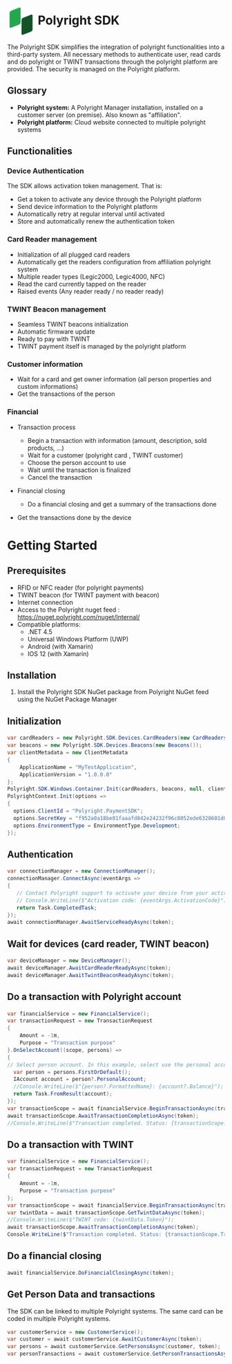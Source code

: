 # <img align="center" src="https://github.com/polyright/PaymentTerminal-URI-Scheme/raw/master/docs/img/polyright-icon.png" height="64">  Polyright SDK

The Polyright SDK simplifies the integration of polyright functionalities into a third-party system. All necessary methods to authenticate user, read cards and do polyright or TWINT transactions through the polyright platform are provided.
The security is managed on the Polyright platform.

## Glossary

- **Polyright system:** A Polyright Manager installation, installed on a customer server (on premise). Also known as "affiliation".
- **Polyright platform:** Cloud website connected to multiple polyright systems

## Functionalities

### Device Authentication

The SDK allows activation token management. That is: 
- Get a token to activate any device through the Polyright platform
- Send device information to the Polyright platform
- Automatically retry at regular interval until activated
- Store and automatically renew the authentication token


### Card Reader management

-	Initialization of all plugged card readers
  - Automatically get the readers configuration from affiliation polyright system
  - Multiple reader types (Legic2000, Legic4000, NFC)
-	Read the card currently tapped on the reader
-	Raised events (Any reader ready / no reader ready)


### TWINT Beacon management

-	Seamless TWINT beacons initialization
-	Automatic firmware update
-	Ready to pay with TWINT
  - TWINT payment itself is managed by the polyright platform


### Customer information
-	Wait for a card and get owner information (all person properties and custom informations)
-	Get the transactions of the person

### Financial
- Transaction process
  - Begin a transaction with information (amount, description, sold products, ...)
  - Wait for a customer (polyright card , TWINT customer)
  - Choose the person account to use
  - Wait until the transaction is finalized
  - Cancel the transaction
  
- Financial closing
  - Do a financial closing and get a summary of the transactions done

- Get the transactions done by the device

# Getting Started

## Prerequisites
- RFID or NFC reader (for polyright payments)
- TWINT beacon (for TWINT payment with beacon)
- Internet connection
- Access to the Polyright nuget feed : https://nuget.polyright.com/nuget/Internal/
- Compatible platforms:
  - .NET 4.5
  - Universal Windows Platform (UWP)
  - Android (with Xamarin)
  - IOS 12 (with Xamarin)

## Installation
1. Install the Polyright SDK NuGet package from Polyright NuGet feed using the NuGet Package Manager

## Initialization

```csharp
var cardReaders = new Polyright.SDK.Devices.CardReaders(new CardReaders());
var beacons = new Polyright.SDK.Devices.Beacons(new Beacons());
var clientMetadata = new ClientMetadata
{
	ApplicationName = "MyTestApplication",
	ApplicationVersion = "1.0.0.0"
};
Polyright.SDK.Windows.Container.Init(cardReaders, beacons, null, clientMetadata);
PolyrightContext.Init(options =>
{
  options.ClientId = "Polyright.PaymentSDK";
  options.SecretKey = "f952a0a18be81faaafd842e24232f96c8052ede6328601d06c9f10a0130b7f7f";
  options.EnvironmentType = EnvironmentType.Development;
});

```
## Authentication

```csharp
var connectionManager = new ConnectionManager();
connectionManager.ConnectAsync(eventArgs =>
{
   // Contact Polyright support to activate your device from your activation code
   // Console.WriteLine($"Activation code: {eventArgs.ActivationCode}");
   return Task.CompletedTask;
});
await connectionManager.AwaitServiceReadyAsync(token);
```

## Wait for devices (card reader, TWINT beacon)

```csharp
var deviceManager = new DeviceManager();
await deviceManager.AwaitCardReaderReadyAsync(token);
await deviceManager.AwaitTwintBeaconReadyAsync(token);

```

## Do a transaction with Polyright account

```csharp
var financialService = new FinancialService();
var transactionRequest = new TransactionRequest
{
	Amount = -1m,
	Purpose = "Transaction purpose"
}.OnSelectAccount((scope, persons) =>
{
// Select person account. In this example, select use the personal account
  var person = persons.FirstOrDefault();
  IAccount account = person?.PersonalAccount;
  //Console.WriteLine($"{person?.FormattedName}: {account?.Balance}");
  return Task.FromResult(account);
});
var transactionScope = await financialService.BeginTransactionAsync(transactionRequest, token);
await transactionScope.AwaitTransactionCompletionAsync(token);
//Console.WriteLine($"Transaction completed. Status: {transactionScope.Transaction.Status}");
```

## Do a transaction with TWINT

```csharp
var financialService = new FinancialService();
var transactionRequest = new TransactionRequest
{
	Amount = -1m,
	Purpose = "Transaction purpose"
};
var transactionScope = await financialService.BeginTransactionAsync(transactionRequest, token);
var twintData = await transactionScope.GetTwintDataAsync(token);
//Console.WriteLine($"TWINT code: {twintData.Token}");
await transactionScope.AwaitTransactionCompletionAsync(token);
Console.WriteLine($"Transaction completed. Status: {transactionScope.Transaction.Status}");
```

## Do a financial closing

```csharp
await financialService.DoFinancialClosingAsync(token);
```
## 

## Get Person Data and transactions

The SDK can be linked to multiple Polyright systems. The same card can be coded in multiple Polyright systems. 

```csharp
var customerService = new CustomerService();
var customer = await customerService.AwaitCustomerAsync(token);
var persons = await customerService.GetPersonsAsync(customer, token);
var personTransactions = await customerService.GetPersonTransactionsAsync(persons.First(), new DateTime(2018, 10, 1), new DateTime(2018, 10, 1), 0, 100, token);
```
## 


